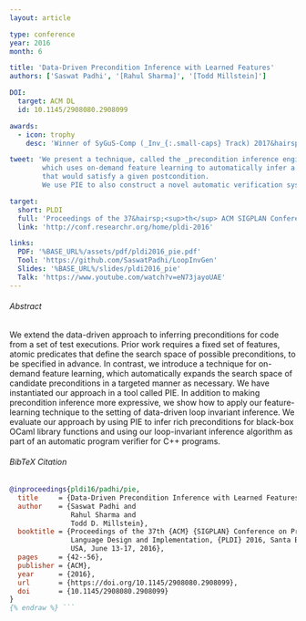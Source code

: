 ```yaml
---
layout: article

type: conference
year: 2016
month: 6

title: 'Data-Driven Precondition Inference with Learned Features'
authors: ['Saswat Padhi', '[Rahul Sharma]', '[Todd Millstein]']

DOI:
  target: ACM DL
  id: 10.1145/2908080.2908099

awards:
  - icon: trophy
    desc: 'Winner of SyGuS-Comp (_Inv_{:.small-caps} Track) 2017&hairsp;--&hairsp;18'

tweet: 'We present a technique, called the _precondition inference engine_ (PIE),
        which uses on-demand feature learning to automatically infer a precondition
        that would satisfy a given postcondition.
        We use PIE to also construct a novel automatic verification system called _LoopInvGen_{:.small-caps}.'

target:
  short: PLDI
  full: 'Proceedings of the 37&hairsp;<sup>th</sup> ACM SIGPLAN Conference on Programming Language Design and Implementation, 2016'
  link: 'http://conf.researchr.org/home/pldi-2016'

links:
  PDF: '%BASE_URL%/assets/pdf/pldi2016_pie.pdf'
  Tool: 'https://github.com/SaswatPadhi/LoopInvGen'
  Slides: '%BASE_URL%/slides/pldi2016_pie'
  Talk: 'https://www.youtube.com/watch?v=eN73jayoUAE'
---
```


###### Abstract

We extend the data-driven approach to inferring preconditions for code from a set of test executions.
Prior work requires a fixed set of features, atomic predicates that define the search space of possible preconditions,
to be specified in advance.
In contrast, we introduce a technique for on-demand feature learning,
which automatically expands the search space of candidate preconditions in a targeted manner as necessary.
We have instantiated our approach in a tool called PIE.
In addition to making precondition inference more expressive,
we show how to apply our feature-learning technique to the setting of data-driven loop invariant inference.
We evaluate our approach by using PIE to infer rich preconditions for black-box OCaml library functions
and using our loop-invariant inference algorithm as part of an automatic program verifier for C++ programs.

###### BibTeX Citation

```bibtex {% raw %}
@inproceedings{pldi16/padhi/pie,
  title     = {Data-Driven Precondition Inference with Learned Features},
  author    = {Saswat Padhi and
               Rahul Sharma and
               Todd D. Millstein},
  booktitle = {Proceedings of the 37th {ACM} {SIGPLAN} Conference on Programming
               Language Design and Implementation, {PLDI} 2016, Santa Barbara, CA,
               USA, June 13-17, 2016},
  pages     = {42--56},
  publisher = {ACM},
  year      = {2016},
  url       = {https://doi.org/10.1145/2908080.2908099},
  doi       = {10.1145/2908080.2908099}
}
{% endraw %} ```